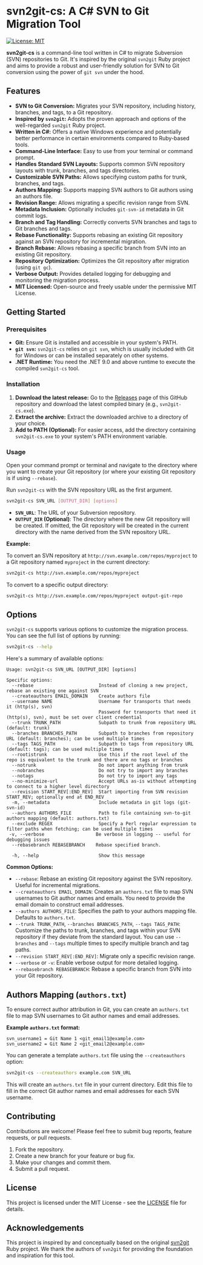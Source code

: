 # svn2git-cs: A C# SVN to Git Migration Tool

[![License: MIT](https://img.shields.io/badge/License-MIT-yellow.svg)](https://opensource.org/licenses/MIT)

**svn2git-cs** is a command-line tool written in C# to migrate Subversion (SVN) repositories to Git. It's inspired by the original `svn2git` Ruby project and aims to provide a robust and user-friendly solution for SVN to Git conversion using the power of `git svn` under the hood.

## Features

* **SVN to Git Conversion:** Migrates your SVN repository, including history, branches, and tags, to a Git repository.
* **Inspired by `svn2git`:**  Adopts the proven approach and options of the well-regarded `svn2git` Ruby project.
* **Written in C#:** Offers a native Windows experience and potentially better performance in certain environments compared to Ruby-based tools.
* **Command-Line Interface:** Easy to use from your terminal or command prompt.
* **Handles Standard SVN Layouts:** Supports common SVN repository layouts with trunk, branches, and tags directories.
* **Customizable SVN Paths:** Allows specifying custom paths for trunk, branches, and tags.
* **Authors Mapping:** Supports mapping SVN authors to Git authors using an authors file.
* **Revision Range:**  Allows migrating a specific revision range from SVN.
* **Metadata Inclusion:** Optionally includes `git-svn-id` metadata in Git commit logs.
* **Branch and Tag Handling:** Correctly converts SVN branches and tags to Git branches and tags.
* **Rebase Functionality:** Supports rebasing an existing Git repository against an SVN repository for incremental migration.
* **Branch Rebase:** Allows rebasing a specific branch from SVN into an existing Git repository.
* **Repository Optimization:** Optimizes the Git repository after migration (using `git gc`).
* **Verbose Output:** Provides detailed logging for debugging and monitoring the migration process.
* **MIT Licensed:** Open-source and freely usable under the permissive MIT License.

## Getting Started

### Prerequisites

* **Git:** Ensure Git is installed and accessible in your system's PATH.
* **`git svn`:**  `svn2git-cs` relies on `git svn`, which is usually included with Git for Windows or can be installed separately on other systems.
* **.NET Runtime:** You need the .NET 9.0 and above runtime to execute the compiled `svn2git-cs` tool.

### Installation

1. **Download the latest release:** Go to the [Releases](link-to-your-releases-page) page of this GitHub repository and download the latest compiled binary (e.g., `svn2git-cs.exe`).
2. **Extract the archive:** Extract the downloaded archive to a directory of your choice.
3. **Add to PATH (Optional):** For easier access, add the directory containing `svn2git-cs.exe` to your system's PATH environment variable.

### Usage

Open your command prompt or terminal and navigate to the directory where you want to create your Git repository (or where your existing Git repository is if using `--rebase`).

Run `svn2git-cs` with the SVN repository URL as the first argument.

```bash
svn2git-cs SVN_URL [OUTPUT_DIR] [options]
```

* **`SVN_URL`**:  The URL of your Subversion repository.
* **`OUTPUT_DIR` (Optional)**: The directory where the new Git repository will be created. If omitted, the Git repository will be created in the current directory with the name derived from the SVN repository URL.

**Example:**

To convert an SVN repository at `http://svn.example.com/repos/myproject` to a Git repository named `myproject` in the current directory:

```bash
svn2git-cs http://svn.example.com/repos/myproject
```

To convert to a specific output directory:

```bash
svn2git-cs http://svn.example.com/repos/myproject output-git-repo
```

## Options

`svn2git-cs` supports various options to customize the migration process. You can see the full list of options by running:

```bash
svn2git-cs --help
```

Here's a summary of available options:

```
Usage: svn2git-cs SVN_URL [OUTPUT_DIR] [options]

Specific options:
  --rebase                        Instead of cloning a new project, rebase an existing one against SVN
  --createauthors EMAIL_DOMAIN    Create authors file
  --username NAME                 Username for transports that needs it (http(s), svn)
                                  Password for transports that need it (http(s), svn), must be set over client credential
  --trunk TRUNK_PATH              Subpath to trunk from repository URL (default: trunk)
  --branches BRANCHES_PATH        Subpath to branches from repository URL (default: branches); can be used multiple times
  --tags TAGS_PATH                Subpath to tags from repository URL (default: tags); can be used multiple times
  --rootistrunk                   Use this if the root level of the repo is equivalent to the trunk and there are no tags or branches
  --notrunk                       Do not import anything from trunk
  --nobranches                    Do not try to import any branches
  --notags                        Do not try to import any tags
  --no-minimize-url               Accept URLs as-is without attempting to connect to a higher level directory
  --revision START_REV[:END_REV]  Start importing from SVN revision START_REV; optionally end at END_REV
  -m, --metadata                  Include metadata in git logs (git-svn-id)
  --authors AUTHORS_FILE          Path to file containing svn-to-git authors mapping (default: authors.txt)
  --exclude REGEX                 Specify a Perl regular expression to filter paths when fetching; can be used multiple times
 -v, --verbose                   Be verbose in logging -- useful for debugging issues
  --rebasebranch REBASEBRANCH    Rebase specified branch.

  -h, --help                      Show this message
```

**Common Options:**

* `--rebase`: Rebase an existing Git repository against the SVN repository. Useful for incremental migrations.
* `--createauthors EMAIL_DOMAIN`: Creates an `authors.txt` file to map SVN usernames to Git author names and emails. You need to provide the email domain to construct email addresses.
* `--authors AUTHORS_FILE`: Specifies the path to your authors mapping file. Defaults to `authors.txt`.
* `--trunk TRUNK_PATH`, `--branches BRANCHES_PATH`, `--tags TAGS_PATH`:  Customize the paths to trunk, branches, and tags within your SVN repository if they deviate from the standard layout. You can use `--branches` and `--tags` multiple times to specify multiple branch and tag paths.
* `--revision START_REV[:END_REV]`: Migrate only a specific revision range.
* `--verbose` or `-v`: Enable verbose output for more detailed logging.
* `--rebasebranch REBASEBRANCH`: Rebase a specific branch from SVN into your Git repository.

## Authors Mapping (`authors.txt`)

To ensure correct author attribution in Git, you can create an `authors.txt` file to map SVN usernames to Git author names and email addresses.

**Example `authors.txt` format:**

```
svn_username1 = Git Name 1 <git_email1@example.com>
svn_username2 = Git Name 2 <git_email2@example.com>
```

You can generate a template `authors.txt` file using the `--createauthors` option:

```bash
svn2git-cs --createauthors example.com SVN_URL
```

This will create an `authors.txt` file in your current directory. Edit this file to fill in the correct Git author names and email addresses for each SVN username.

## Contributing

Contributions are welcome! Please feel free to submit bug reports, feature requests, or pull requests.

1. Fork the repository.
2. Create a new branch for your feature or bug fix.
3. Make your changes and commit them.
4. Submit a pull request.

## License

This project is licensed under the MIT License - see the [LICENSE](LICENSE) file for details.

## Acknowledgements

This project is inspired by and conceptually based on the original [svn2git](https://github.com/svn2git/svn2git) Ruby project. We thank the authors of `svn2git` for providing the foundation and inspiration for this tool.
